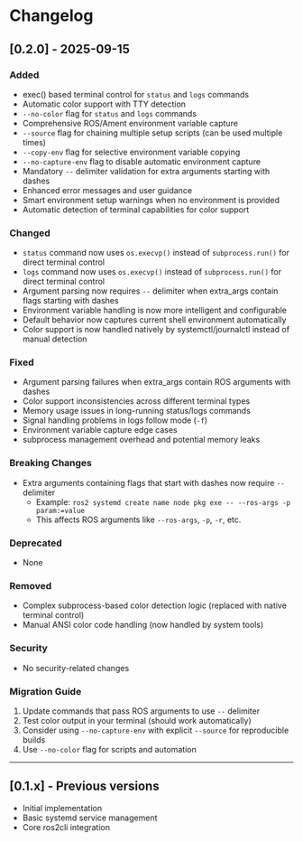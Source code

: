 # Changelog

## [0.2.0] - 2025-09-15

### Added
- exec() based terminal control for `status` and `logs` commands
- Automatic color support with TTY detection  
- `--no-color` flag for `status` and `logs` commands
- Comprehensive ROS/Ament environment variable capture
- `--source` flag for chaining multiple setup scripts (can be used multiple times)
- `--copy-env` flag for selective environment variable copying
- `--no-capture-env` flag to disable automatic environment capture
- Mandatory `--` delimiter validation for extra arguments starting with dashes
- Enhanced error messages and user guidance
- Smart environment setup warnings when no environment is provided
- Automatic detection of terminal capabilities for color support

### Changed
- `status` command now uses `os.execvp()` instead of `subprocess.run()` for direct terminal control
- `logs` command now uses `os.execvp()` instead of `subprocess.run()` for direct terminal control  
- Argument parsing now requires `--` delimiter when extra_args contain flags starting with dashes
- Environment variable handling is now more intelligent and configurable
- Default behavior now captures current shell environment automatically
- Color support is now handled natively by systemctl/journalctl instead of manual detection

### Fixed
- Argument parsing failures when extra_args contain ROS arguments with dashes
- Color support inconsistencies across different terminal types
- Memory usage issues in long-running status/logs commands
- Signal handling problems in logs follow mode (`-f`)
- Environment variable capture edge cases
- subprocess management overhead and potential memory leaks

### Breaking Changes
- Extra arguments containing flags that start with dashes now require `--` delimiter
  - Example: `ros2 systemd create name node pkg exe -- --ros-args -p param:=value`
  - This affects ROS arguments like `--ros-args`, `-p`, `-r`, etc.

### Deprecated
- None

### Removed
- Complex subprocess-based color detection logic (replaced with native terminal control)
- Manual ANSI color code handling (now handled by system tools)

### Security
- No security-related changes

### Migration Guide
1. Update commands that pass ROS arguments to use `--` delimiter
2. Test color output in your terminal (should work automatically)
3. Consider using `--no-capture-env` with explicit `--source` for reproducible builds
4. Use `--no-color` flag for scripts and automation

---

## [0.1.x] - Previous versions
- Initial implementation
- Basic systemd service management
- Core ros2cli integration
